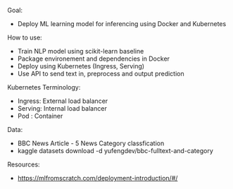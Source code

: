 Goal:
- Deploy ML learning model for inferencing using Docker and Kubernetes

How to use:
- Train NLP model using scikit-learn baseline 
- Package environement and dependencies in Docker
- Deploy using Kubernetes (Ingress, Serving)
- Use API to send text in, preprocess and output prediction

Kubernetes Terminology:
- Ingress: External load balancer
- Serving: Internal load balancer
- Pod : Container

Data:
- BBC News Article - 5 News Category classfication
- kaggle datasets download -d yufengdev/bbc-fulltext-and-category

Resources:
- https://mlfromscratch.com/deployment-introduction/#/
